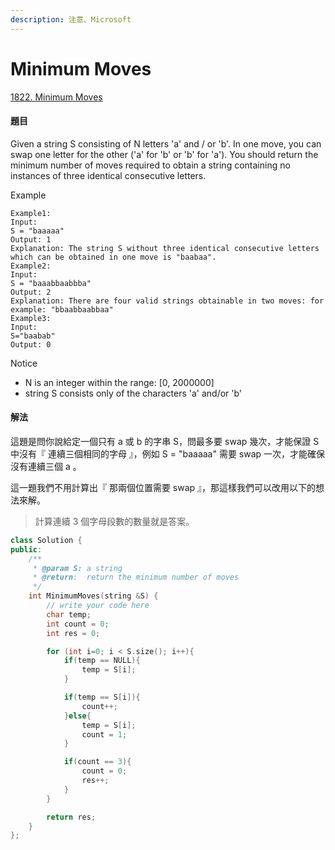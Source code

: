 ```yaml
---
description: 注意、Microsoft
---
```


# Minimum Moves

[1822. Minimum Moves](https://www.lintcode.com/problem/minimum-moves/?_from=ladder&&fromId=143)

#### 題目

Given a string S consisting of N letters 'a' and / or 'b'. In one move, you can swap one letter for the other \('a' for 'b' or 'b' for 'a'\). You should return the minimum number of moves required to obtain a string containing no instances of three identical consecutive letters.

Example

```text
Example1:
Input:
S = "baaaaa"
Output: 1
Explanation: The string S without three identical consecutive letters which can be obtained in one move is "baabaa".
Example2:
Input:
S = "baaabbaabbba"
Output: 2
Explanation: There are four valid strings obtainable in two moves: for example: "bbaabbaabbaa"
Example3:
Input:
S="baabab"
Output: 0
```

Notice

* N is an integer within the range: \[0, 2000000\]
* string S consists only of the characters 'a' and/or 'b'

#### 解法

這題是問你說給定一個只有 a 或 b 的字串 S，問最多要 swap 幾次，才能保證 S 中沒有『 連續三個相同的字母 』，例如 S = "baaaaa" 需要 swap 一次，才能確保沒有連續三個 a 。

這一題我們不用計算出『 那兩個位置需要 swap 』，那這樣我們可以改用以下的想法來解。

> 計算連續 3 個字母段數的數量就是答案。

```cpp
class Solution {
public:
    /**
     * @param S: a string
     * @return:  return the minimum number of moves
     */
    int MinimumMoves(string &S) {
        // write your code here
        char temp;
        int count = 0;
        int res = 0;

        for (int i=0; i < S.size(); i++){
            if(temp == NULL){
                temp = S[i];
            }

            if(temp == S[i]){
                count++;
            }else{
                temp = S[i];
                count = 1;
            }

            if(count == 3){
                count = 0;
                res++;
            }
        }

        return res;
    }
};
```

